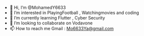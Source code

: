 - 👋 Hi, I’m @MohamedY6633
- 👀 I’m interested in PlayingFootball , Watchingmovies and coding
- 🌱 I’m currently learning Flutter , Cyber Security
- 💞️ I’m looking to collaborate on Vodavone
- 📫 How to reach me Gmail : Mo6633Ya@gmail.com

<!---
MohamedY6633/MohamedY6633 is a ✨ special ✨ repository because its `README.md` (this file) appears on your GitHub profile.
You can click the Preview link to take a look at your changes.
--->
